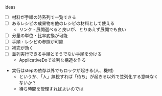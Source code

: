 
ideas

- [ ] 材料が手順の時系列で一覧できる
- [ ] あるレシピの成果物を他のレシピの材料として使える
  - リンク・展開選べると良いが、とりあえず展開でも良い
- [ ] 分量の単位・比率変換が可能
- [ ] 手順・レシピの参照が可能
- [ ] 補完が効く
- [ ] 並列実行できる手順とそうでない手順を分ける
  - ApplicativeDoで並列な構造を作る



- 実行はstepの依存以外でもロックが起きる(人、機材)
  - というか、「人」無視すれば「待ち」が起きる以外で並列化する意味なくないか？
  - 待ち時間を管理すればよいのでは
